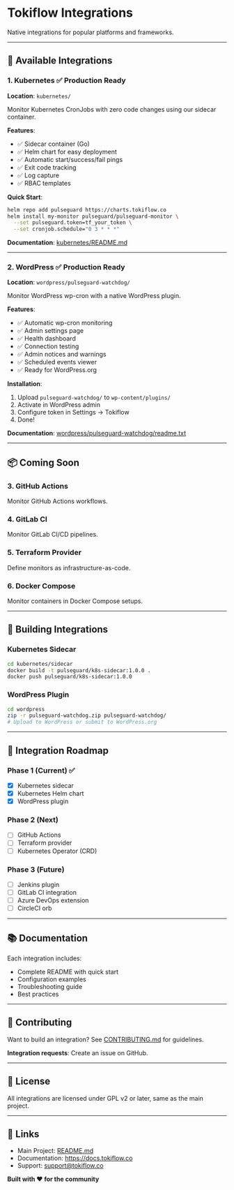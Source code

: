 # Tokiflow Integrations

Native integrations for popular platforms and frameworks.

---

## 🎯 Available Integrations

### 1. Kubernetes ✅ **Production Ready**
**Location**: `kubernetes/`

Monitor Kubernetes CronJobs with zero code changes using our sidecar container.

**Features**:
- ✅ Sidecar container (Go)
- ✅ Helm chart for easy deployment
- ✅ Automatic start/success/fail pings
- ✅ Exit code tracking
- ✅ Log capture
- ✅ RBAC templates

**Quick Start**:
```bash
helm repo add pulseguard https://charts.tokiflow.co
helm install my-monitor pulseguard/pulseguard-monitor \
  --set pulseguard.token=tf_your_token \
  --set cronjob.schedule="0 3 * * *"
```

**Documentation**: [kubernetes/README.md](kubernetes/README.md)

---

### 2. WordPress ✅ **Production Ready**
**Location**: `wordpress/pulseguard-watchdog/`

Monitor WordPress wp-cron with a native WordPress plugin.

**Features**:
- ✅ Automatic wp-cron monitoring
- ✅ Admin settings page
- ✅ Health dashboard
- ✅ Connection testing
- ✅ Admin notices and warnings
- ✅ Scheduled events viewer
- ✅ Ready for WordPress.org

**Installation**:
1. Upload `pulseguard-watchdog/` to `wp-content/plugins/`
2. Activate in WordPress admin
3. Configure token in Settings → Tokiflow
4. Done!

**Documentation**: [wordpress/pulseguard-watchdog/readme.txt](wordpress/pulseguard-watchdog/readme.txt)

---

## 📦 Coming Soon

### 3. GitHub Actions
Monitor GitHub Actions workflows.

### 4. GitLab CI
Monitor GitLab CI/CD pipelines.

### 5. Terraform Provider
Define monitors as infrastructure-as-code.

### 6. Docker Compose
Monitor containers in Docker Compose setups.

---

## 🔧 Building Integrations

### Kubernetes Sidecar

```bash
cd kubernetes/sidecar
docker build -t pulseguard/k8s-sidecar:1.0.0 .
docker push pulseguard/k8s-sidecar:1.0.0
```

### WordPress Plugin

```bash
cd wordpress
zip -r pulseguard-watchdog.zip pulseguard-watchdog/
# Upload to WordPress or submit to WordPress.org
```

---

## 🎯 Integration Roadmap

### Phase 1 (Current) ✅
- [x] Kubernetes sidecar
- [x] Kubernetes Helm chart
- [x] WordPress plugin

### Phase 2 (Next)
- [ ] GitHub Actions
- [ ] Terraform provider
- [ ] Kubernetes Operator (CRD)

### Phase 3 (Future)
- [ ] Jenkins plugin
- [ ] GitLab CI integration
- [ ] Azure DevOps extension
- [ ] CircleCI orb

---

## 📚 Documentation

Each integration includes:
- Complete README with quick start
- Configuration examples
- Troubleshooting guide
- Best practices

---

## 🤝 Contributing

Want to build an integration? See [CONTRIBUTING.md](../CONTRIBUTING.md) for guidelines.

**Integration requests**: Create an issue on GitHub.

---

## 📄 License

All integrations are licensed under GPL v2 or later, same as the main project.

---

## 🔗 Links

- Main Project: [README.md](../README.md)
- Documentation: https://docs.tokiflow.co
- Support: support@tokiflow.co

**Built with ❤️ for the community**





